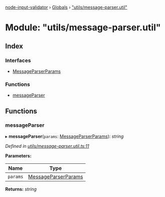 [node-input-validator](../README.md) › [Globals](../globals.md) › ["utils/message-parser.util"](_utils_message_parser_util_.md)

# Module: "utils/message-parser.util"

## Index

### Interfaces

* [MessageParserParams](../interfaces/_utils_message_parser_util_.messageparserparams.md)

### Functions

* [messageParser](_utils_message_parser_util_.md#messageparser)

## Functions

###  messageParser

▸ **messageParser**(`params`: [MessageParserParams](../interfaces/_utils_message_parser_util_.messageparserparams.md)): *string*

*Defined in [utils/message-parser.util.ts:11](https://github.com/bitnbytesio/node-input-validator/blob/f6990fa/src/utils/message-parser.util.ts#L11)*

**Parameters:**

Name | Type |
------ | ------ |
`params` | [MessageParserParams](../interfaces/_utils_message_parser_util_.messageparserparams.md) |

**Returns:** *string*
